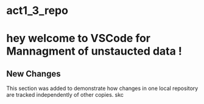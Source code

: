 # act1_3_repo
 # hey welcome to VSCode for Mannagment of unstaucted data !
## New Changes
This section was added to demonstrate how changes in one local repository are tracked independently of other copies. skc

